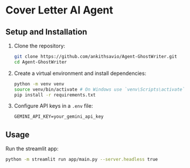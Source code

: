 # Cover Letter AI Agent

## Setup and Installation
1. Clone the repository:
   ```bash
   git clone https://github.com/ankithsavio/Agent-GhostWriter.git
   cd Agent-GhostWriter
   ```

2. Create a virtual environment and install dependencies:
   ```bash
   python -m venv venv
   source venv/bin/activate # On Windows use `venv\Scripts\activate`
   pip install -r requirements.txt
   ```

3. Configure API keys in a `.env` file:
   ```env
   GEMINI_API_KEY=your_gemini_api_key
   ```

## Usage
   Run the streamlit app:
   ```bash
   python -m streamlit run app/main.py --server.headless true
   ```


